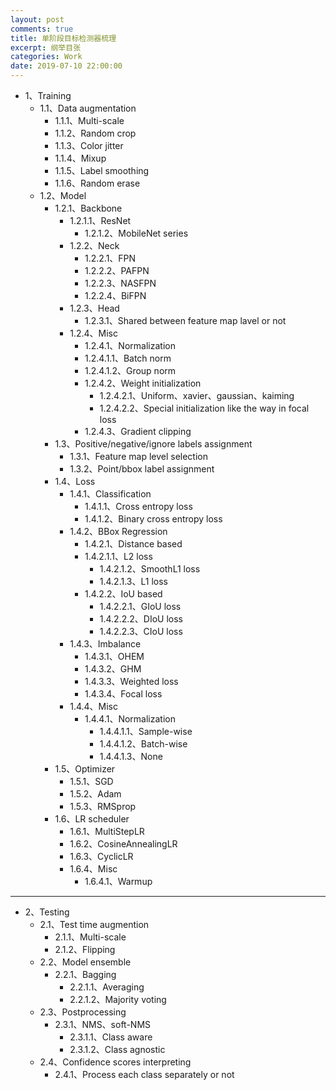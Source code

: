 ```yaml
---
layout: post
comments: true
title: 单阶段目标检测器梳理
excerpt: 纲举目张
categories: Work
date: 2019-07-10 22:00:00
---
```


- 1、Training
  - 1.1、Data augmentation
    - 1.1.1、Multi-scale
    - 1.1.2、Random crop
    - 1.1.3、Color jitter
    - 1.1.4、Mixup
    - 1.1.5、Label smoothing
    - 1.1.6、Random erase
  - 1.2、Model
    - 1.2.1、Backbone
      - 1.2.1.1、ResNet
        - 1.2.1.2、MobileNet series
      - 1.2.2、Neck
        - 1.2.2.1、FPN
        - 1.2.2.2、PAFPN
        - 1.2.2.3、NASFPN
        - 1.2.2.4、BiFPN
      - 1.2.3、Head
        - 1.2.3.1、Shared between feature map lavel or not
      - 1.2.4、Misc
        - 1.2.4.1、Normalization
        - 1.2.4.1.1、Batch norm
        - 1.2.4.1.2、Group norm
        - 1.2.4.2、Weight initialization
          - 1.2.4.2.1、Uniform、xavier、gaussian、kaiming
          - 1.2.4.2.2、Special initialization like the way in focal loss
        - 1.2.4.3、Gradient clipping
    - 1.3、Positive/negative/ignore labels assignment
      - 1.3.1、Feature map level selection
      - 1.3.2、Point/bbox label assignment
    - 1.4、Loss
      - 1.4.1、Classification
        - 1.4.1.1、Cross entropy loss
        - 1.4.1.2、Binary cross entropy loss
      - 1.4.2、BBox Regression
        - 1.4.2.1、Distance based
        - 1.4.2.1.1、L2 loss
          - 1.4.2.1.2、SmoothL1 loss
          - 1.4.2.1.3、L1 loss
        - 1.4.2.2、IoU based
          - 1.4.2.2.1、GIoU loss
          - 1.4.2.2.2、DIoU loss
          - 1.4.2.2.3、CIoU loss
      - 1.4.3、Imbalance
        - 1.4.3.1、OHEM
        - 1.4.3.2、GHM
        - 1.4.3.3、Weighted loss
        - 1.4.3.4、Focal loss
      - 1.4.4、Misc
        - 1.4.4.1、Normalization
          - 1.4.4.1.1、Sample-wise
          - 1.4.4.1.2、Batch-wise
          - 1.4.4.1.3、None
    - 1.5、Optimizer
      - 1.5.1、SGD
      - 1.5.2、Adam
      - 1.5.3、RMSprop
    - 1.6、LR scheduler
      - 1.6.1、MultiStepLR
      - 1.6.2、CosineAnnealingLR
      - 1.6.3、CyclicLR
      - 1.6.4、Misc
        - 1.6.4.1、Warmup
---
  - 2、Testing
    - 2.1、Test time augmention
      - 2.1.1、Multi-scale
      - 2.1.2、Flipping
    - 2.2、Model ensemble
      - 2.2.1、Bagging
        - 2.2.1.1、Averaging
        - 2.2.1.2、Majority voting
    - 2.3、Postprocessing
      - 2.3.1、NMS、soft-NMS
        - 2.3.1.1、Class aware
        - 2.3.1.2、Class agnostic
    - 2.4、Confidence scores interpreting
      - 2.4.1、Process each class separately or not
